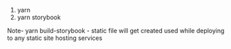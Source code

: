 1. yarn
2. yarn storybook

Note-  yarn build-storybook - static file will get created used while deploying to any static site hosting services